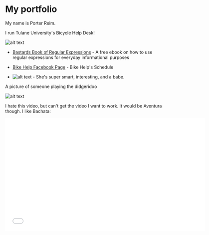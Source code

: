 # My portfolio

My name is Porter Reim.

I run Tulane University's Bicycle Help Desk!

![alt text](http://i.imgur.com/7qhwNV5.png)

* [Bastards Book of Regular Expressions](http://regex.bastardsbook.com/)  - A free ebook on how to use regular expressions for everyday informational purposes

* [Bike Help Facebook Page](http://facebook.com/groups/bikehelp) - Bike Help's Schedule

* ![alt text](http://i.imgur.com/pwlAgqk.jpg "My Girlfriend") - She's super smart, interesting, and a babe.

A picture of someone playing the didgeridoo

![alt text](http://i.imgur.com/2i35DTo.jpg "Why do hippies learn to play the didgeridoo? Because its the closest thing to sucking a trees cock!")

I hate this video, but can't get the video I want to work.  It would be Aventura though.  I like Bachata:

<iframe width="640" height="360" src="//www.youtube.com/embed/dfCd2eQfueY?list=UUw7F4bJbtGwORQwMBxlGb6w" frameborder="0" allowfullscreen>
  </iframe>

